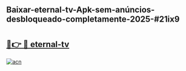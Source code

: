 ## Baixar-eternal-tv-Apk-sem-anúncios-desbloqueado-completamente-2025-#21ix9

# <h2><a href="https://ainizakaria.my?title=eternal-tv&ref=22M">🔗👉 🔴 eternal-tv</a></h2>

[![acn](https://github.com/user-attachments/assets/0f9c940e-d8b0-45ae-aac7-cd30a18b3e1c)](https://ainizakaria.my?title=eternal-tv&ref=22M)

